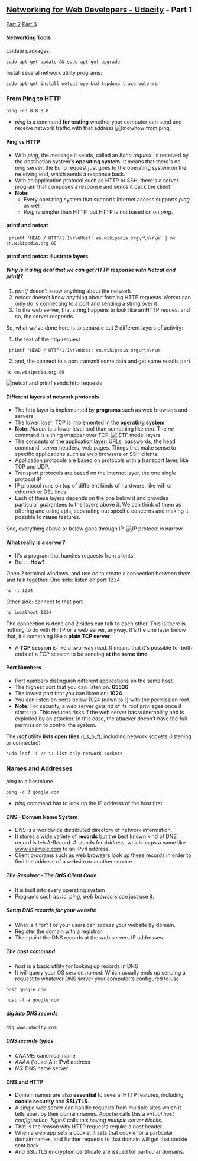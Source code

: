 ## [Networking for Web Developers - Udacity](https://www.udacity.com/course/networking-for-web-developers--ud256) - Part 1

[Part 2](./Networking-for-Web-Developer-Part2.md) [Part 3](./Networking-for-Web-Developer-Part3.md)

#### Networking Tools
Update packages:
```
sudo apt-get update && sudo apt-get upgrade
```
Install several network utility programs:
```
sudo apt-get install netcat-openbsd tcpdump traceroute mtr
```

### From Ping to HTTP
```
ping -c3 8.8.8.8
```
- _ping_ is a command **for testing** whether your computer can send and receive network traffic with that address
![knowhow from ping](../imgs/basic/knowhow-ping.png)
#### Ping vs HTTP
- With _ping_, the message it sends, called an _Echo request_, is received by the destination system's **operating system**. It means that there's no _ping_ server, the Echo request just goes to the operating system on the receiving end, which sends a response back.
- With an application protocol such as HTTP or SSH, there's a server program that composes a response and sends it back the client.
- **Note:** 
  - Every operating system that supports Internet access supports _ping_ as well.
  - _Ping_ is simpler than HTTP, but HTTP is not based on on _ping_.

#### printf and netcat
```
 printf 'HEAD / HTTP/1.1\r\nHost: en.wikipedia.org\r\n\r\n' | nc en.wikipedia.org 80
```
#### printf and netcat illustrate layers
##### Why is it a big deal that we can get HTTP response with Netcat and printf?
1. _printf_ doesn't know anything about the network
2. _netcat_ doesn't know anything about forming HTTP requests. _Netcat_ can only do is connecting to a port and sending a string over it.
3. To the web server, that string happens to look like an HTTP request and so, the server responds.

So, what we've done here is to separate out 2 different layers of activity:
1. the text of the http request
```
 printf 'HEAD / HTTP/1.1\r\nHost: en.wikipedia.org\r\n\r\n'
```
2. and, the connect to a port transmit some data and get some results part
```
nc en.wikipedia.org 80
```


![netcat and printf sends http requests](../imgs/basic/netcat-printf-send-req.png)

#### Different layers of network protocols
- The http layer is implemented by **programs** such as web browsers and servers
- The lower layer, TCP is implemented in the **operating system**
- **Note:** _Netcat_ is a lower level tool than something like _curl_. The _nc_ command is a thing wrapper over TCP.
![IETF model layers](../imgs/basic/ietf-model-layers.png)
- The concepts of the application layer: URLs, passwords, the head command, server headers, web pages. Things that make sense to specific applications such as web browsers or SSH clients.
- Application protocols are based on protocols with a transport layer, like TCP and UDP.
- Transport protocols are based on the internet layer, the one single protocol IP
- IP protocol runs on top of different kinds of hardware, like wifi or ethernet or DSL lines.
- Each of these layers depends on the one below it and provides particular guarantees to the layers above it. We can think of them as offering and using apis, separating out specific concerns and making it possible to **reuse** features.

See, everything above or below goes through IP.
![IP protocol is narrow](../imgs/basic/ietf-model-layers-ip-center.png)
#### What really is a server? 
- It's a program that handles requests from clients. 
- But ... **How?**

Open 2 terminal windows, and use _nc_ to create a connection between them and talk together.
One side: listen on port 1234
```
nc -l 1234
```
Other side: connect to that port
```
nc localhost 1234
```

The connection is done and 2 sides can talk to each other. This is there is nothing to do with HTTP or a web server, anyway. It's the one layer below that, it's something like a **plain TCP server**.
- A **TCP session** is like a two-way road. It means that it's possible for both ends of a TCP session to be sending **at the same time**.

#### Port Numbers
- Port numbers distinguish different applications on the same host.
- The highest port that you can listen on: **65536**
- The lowest port that you can listen on: **1024**
- You can listen on ports below 1024 (down to 1) with the permission root.
- **Note:** For security, a web server gets rid of its root privileges once it starts up. This reduces risks if the web server has vulnerability and is exploited by an attacker. In this case, the attacker doesn't have the full permission to control the system.

The **_lsof_** utility **lists open files** (l_s_o_f), including network sockets (listening or connected)
```
sudo lsof -i //-i: list only network sockets 
```

### Names and Addresses
_ping_ to a hostname
```
ping -c 3 google.com
```
- _ping_ command has to look up the IP address of the host first
#### DNS - Domain Name System
- DNS is a worldwide distributed directory of network information.
- It stores a wide variety of **records** but the best known kind of DNS record is teh A-Record. _A_ stands for _Address_, which maps a name like www.example.com to an IPv4 address.
- Client programs such as web browsers look up these records in order to find the address of a website or another service.
##### The Resolver - The DNS Client Code
- It is built into every operating system
- Programs such as _nc_, _ping_, _web browsers_ can just use it.
##### Setup DNS records for your website
- What is it for? For your users can access your website by domain.
- Register the domain with a registrar
- Then point the DNS records at the web servers IP addresses

##### The _host_ command
- _host_ is a basic utility for looking up records in DNS
- It will query your OS service _named_. Which usually ends up sending a request to whatever DNS server your computer's configured to use.
```
host google.com
```
```
host -t a google.com
```
##### _dig_ into DNS records
```
dig www.udacity.com
```
##### DNS records types
- _CNAME_: canonical name
- _AAAA_ ('quad-A'): IPv6 address
- _NS_: DNS name server
#### DNS and HTTP
- Domain names are also **essential** to several HTTP features, including **cookie security** and **SSL/TLS**.
- A single web server can handle requests from multiple sites which it tells apart by their domain names. _Apache_ calls this a _virtual host configuration_, _NginX_ calls this having _multiple server blocks_.
- That is the reason why HTTP requests require a _host_ header.
- When a web app sets a cookie, it sets that cookie for a particular domain names, and further requests to that domain will get that cookie sent back.
- And SSL/TLS encryption certificate are issued for particular domains.
